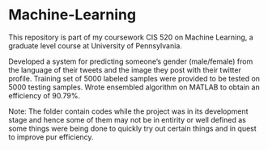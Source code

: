 # Machine-Learning
This repository is part of my coursework CIS 520 on Machine Learning, a graduate level course at University of Pennsylvania.

Developed a system for predicting someone’s gender (male/female) from the language of their tweets and the image they post with their
twitter profile. Training set of 5000 labeled samples were provided to be tested on 5000 testing samples. Wrote ensembled algorithm on
MATLAB to obtain an efficiency of 90.79%.

Note: The folder contain codes while the project was in its development stage and hence some of them may not be in entirity or well 
defined as some things were being done to quickly try out certain things and in quest to improve pur efficiency.

